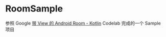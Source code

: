 # RoomSample 

参照 Google <a href="https://developer.android.com/codelabs/android-room-with-a-view-kotlin?hl=zh-cn#0" target="_blank">带 View 的 Android Room - Kotlin</a> Codelab 完成的一个 Sample 项目

